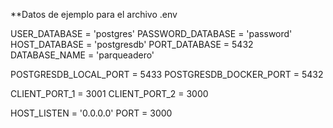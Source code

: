 **Datos de ejemplo para el archivo .env

USER_DATABASE = 'postgres'
PASSWORD_DATABASE = 'password'
HOST_DATABASE = 'postgresdb'
PORT_DATABASE = 5432
DATABASE_NAME = 'parqueadero'

POSTGRESDB_LOCAL_PORT = 5433
POSTGRESDB_DOCKER_PORT = 5432
    
CLIENT_PORT_1 = 3001
CLIENT_PORT_2 = 3000

HOST_LISTEN = '0.0.0.0'
PORT = 3000